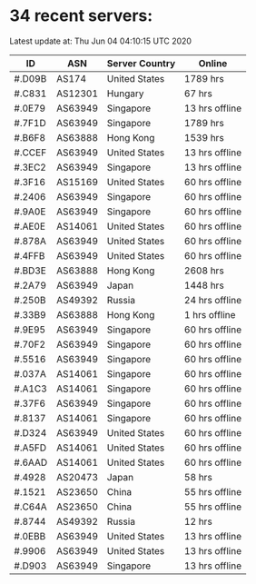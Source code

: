 # 34 recent servers:

Latest update at: Thu Jun 04 04:10:15 UTC 2020

| ID | ASN | Server Country | Online |
| -- | --- | -------------- | ------ |
| #.D09B | AS174 | United States | 1789 hrs |
| #.C831 | AS12301 | Hungary | 67 hrs |
| #.0E79 | AS63949 | Singapore | 13 hrs offline |
| #.7F1D | AS63949 | Singapore | 1789 hrs |
| #.B6F8 | AS63888 | Hong Kong | 1539 hrs |
| #.CCEF | AS63949 | United States | 13 hrs offline |
| #.3EC2 | AS63949 | Singapore | 13 hrs offline |
| #.3F16 | AS15169 | United States | 60 hrs offline |
| #.2406 | AS63949 | Singapore | 60 hrs offline |
| #.9A0E | AS63949 | Singapore | 60 hrs offline |
| #.AE0E | AS14061 | United States | 60 hrs offline |
| #.878A | AS63949 | United States | 60 hrs offline |
| #.4FFB | AS63949 | United States | 60 hrs offline |
| #.BD3E | AS63888 | Hong Kong | 2608 hrs |
| #.2A79 | AS63949 | Japan | 1448 hrs |
| #.250B | AS49392 | Russia | 24 hrs offline |
| #.33B9 | AS63888 | Hong Kong | 1 hrs offline |
| #.9E95 | AS63949 | Singapore | 60 hrs offline |
| #.70F2 | AS63949 | Singapore | 60 hrs offline |
| #.5516 | AS63949 | Singapore | 60 hrs offline |
| #.037A | AS14061 | Singapore | 60 hrs offline |
| #.A1C3 | AS14061 | Singapore | 60 hrs offline |
| #.37F6 | AS63949 | Singapore | 60 hrs offline |
| #.8137 | AS14061 | Singapore | 60 hrs offline |
| #.D324 | AS63949 | United States | 60 hrs offline |
| #.A5FD | AS14061 | United States | 60 hrs offline |
| #.6AAD | AS14061 | United States | 60 hrs offline |
| #.4928 | AS20473 | Japan | 58 hrs |
| #.1521 | AS23650 | China | 55 hrs offline |
| #.C64A | AS23650 | China | 55 hrs offline |
| #.8744 | AS49392 | Russia | 12 hrs |
| #.0EBB | AS63949 | United States | 13 hrs offline |
| #.9906 | AS63949 | United States | 13 hrs offline |
| #.D903 | AS63949 | Singapore | 13 hrs offline |

